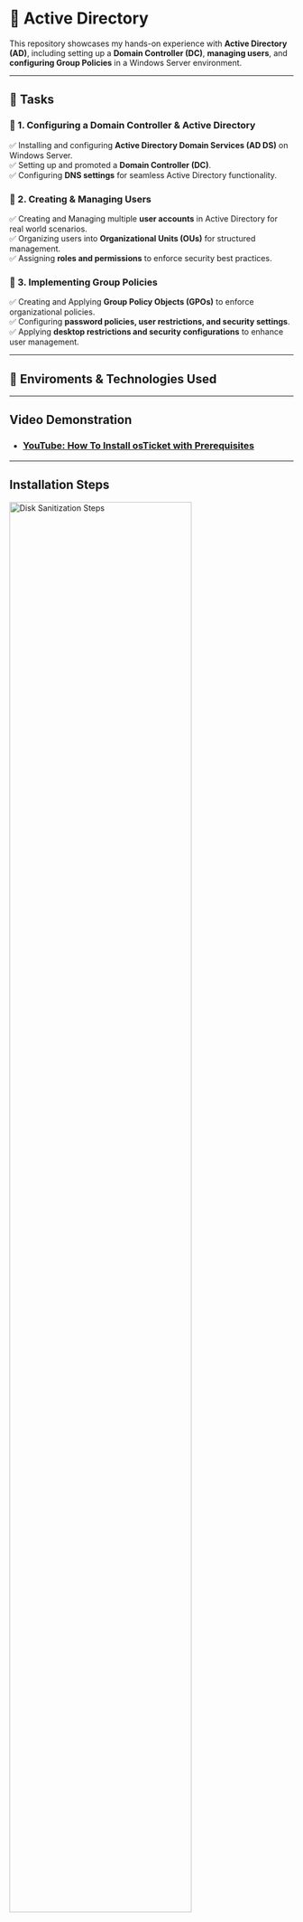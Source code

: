 # 🏢 Active Directory

This repository showcases my hands-on experience with **Active Directory (AD)**, including setting up a **Domain Controller (DC)**, **managing users**, and **configuring Group Policies** in a Windows Server environment.

---

## 📝 Tasks  

### 🔹 1. Configuring a Domain Controller & Active Directory  
✅ Installing and configuring **Active Directory Domain Services (AD DS)** on Windows Server.  
✅ Setting up and promoted a **Domain Controller (DC)**.  
✅ Configuring **DNS settings** for seamless Active Directory functionality.  

### 🔹 2. Creating & Managing Users  
✅ Creating and Managing multiple **user accounts** in Active Directory for real world scenarios.  
✅ Organizing users into **Organizational Units (OUs)** for structured management.  
✅ Assigning **roles and permissions** to enforce security best practices.  

### 🔹 3. Implementing Group Policies  
✅ Creating and Applying **Group Policy Objects (GPOs)** to enforce organizational policies.  
✅ Configuring **password policies, user restrictions, and security settings**.  
✅ Applying **desktop restrictions and security configurations** to enhance user management.  

---

## 🔗 Enviroments & Technologies Used 


---

<h2>Video Demonstration</h2>

- ### [YouTube: How To Install osTicket with Prerequisites](https://www.youtube.com)

---

<h2>Installation Steps</h2>

<p>
<img src="https://i.imgur.com/DJmEXEB.png" height="80%" width="80%" alt="Disk Sanitization Steps"/>
</p>
<p>
Lorem ipsum dolor sit amet, consectetur adipiscing elit, sed do eiusmod tempor incididunt ut labore et dolore magna aliqua. Ut enim ad minim veniam, quis nostrud exercitation ullamco laboris nisi ut aliquip ex ea commodo consequat. Duis aute irure dolor in reprehenderit in voluptate velit esse cillum dolore eu fugiat nulla pariatur.
</p>
<br />

<p>
<img src="https://i.imgur.com/DJmEXEB.png" height="80%" width="80%" alt="Disk Sanitization Steps"/>
</p>
<p>
Lorem ipsum dolor sit amet, consectetur adipiscing elit, sed do eiusmod tempor incididunt ut labore et dolore magna aliqua. Ut enim ad minim veniam, quis nostrud exercitation ullamco laboris nisi ut aliquip ex ea commodo consequat. Duis aute irure dolor in reprehenderit in voluptate velit esse cillum dolore eu fugiat nulla pariatur.
</p>
<br />

<p>
<img src="https://i.imgur.com/DJmEXEB.png" height="80%" width="80%" alt="Disk Sanitization Steps"/>
</p>
<p>
Lorem ipsum dolor sit amet, consectetur adipiscing elit, sed do eiusmod tempor incididunt ut labore et dolore magna aliqua. Ut enim ad minim veniam, quis nostrud exercitation ullamco laboris nisi ut aliquip ex ea commodo consequat. Duis aute irure dolor in reprehenderit in voluptate velit esse cillum dolore eu fugiat nulla pariatur.
</p>
<br />



































---

## 📚 What I Learned  

💡 Gained hands-on experience in **Active Directory deployment** within a virtualized environment.  
💡 Learned to **create and manage user accounts, groups, and OUs**.  
💡 Developed **Group Policy Management** skills to enforce security settings and configurations.  

---

## 🎯 Next Steps  

🚀 Explore **Advanced Group Policy Management** for enhanced system control.  
🚀 Automate user creation and group management using **PowerShell scripts**.  
🚀 Gain experience integrating **Active Directory with Azure Active Directory (Azure AD)**.  

---

This lab demonstrates my **real-world IT administration skills** and ability to **manage enterprise environments using Active Directory**. 🚀  
